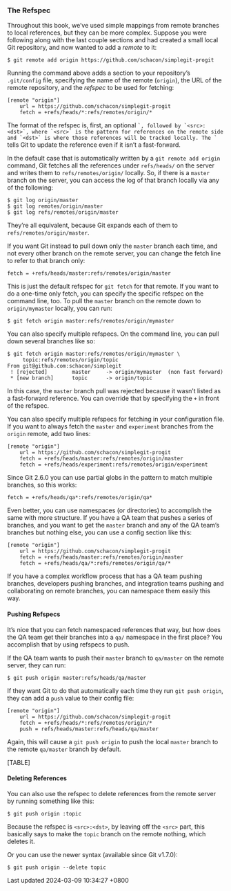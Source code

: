 ### The Refspec

Throughout this book, we’ve used simple mappings from remote branches to
local references, but they can be more complex. Suppose you were
following along with the last couple sections and had created a small
local Git repository, and now wanted to add a *remote* to it:

```shell
$ git remote add origin https://github.com/schacon/simplegit-progit
```

Running the command above adds a section to your repository’s
`.git/config` file, specifying the name of the remote (`origin`), the
URL of the remote repository, and the *refspec* to be used for fetching:

```shell
[remote "origin"]
    url = https://github.com/schacon/simplegit-progit
    fetch = +refs/heads/*:refs/remotes/origin/*
```

The format of the refspec is, first, an optional
`` `, followed by `<src>:<dst>`, where `<src>` is the pattern for references on the remote side and `<dst>` is where those references will be tracked locally. The ` ``
tells Git to update the reference even if it isn’t a fast-forward.

In the default case that is automatically written by a
`git remote add origin` command, Git fetches all the references under
`refs/heads/` on the server and writes them to `refs/remotes/origin/`
locally. So, if there is a `master` branch on the server, you can access
the log of that branch locally via any of the following:

```shell
$ git log origin/master
$ git log remotes/origin/master
$ git log refs/remotes/origin/master
```

They’re all equivalent, because Git expands each of them to
`refs/remotes/origin/master`.

If you want Git instead to pull down only the `master` branch each time,
and not every other branch on the remote server, you can change the
fetch line to refer to that branch only:

```shell
fetch = +refs/heads/master:refs/remotes/origin/master
```

This is just the default refspec for `git fetch` for that remote. If you
want to do a one-time only fetch, you can specify the specific refspec
on the command line, too. To pull the `master` branch on the remote down
to `origin/mymaster` locally, you can run:

```shell
$ git fetch origin master:refs/remotes/origin/mymaster
```

You can also specify multiple refspecs. On the command line, you can
pull down several branches like so:

```shell
$ git fetch origin master:refs/remotes/origin/mymaster \
     topic:refs/remotes/origin/topic
From git@github.com:schacon/simplegit
 ! [rejected]        master     -> origin/mymaster  (non fast forward)
 * [new branch]      topic      -> origin/topic
```

In this case, the `master` branch pull was rejected because it wasn’t
listed as a fast-forward reference. You can override that by specifying
the `+` in front of the refspec.

You can also specify multiple refspecs for fetching in your
configuration file. If you want to always fetch the `master` and
`experiment` branches from the `origin` remote, add two lines:

```shell
[remote "origin"]
    url = https://github.com/schacon/simplegit-progit
    fetch = +refs/heads/master:refs/remotes/origin/master
    fetch = +refs/heads/experiment:refs/remotes/origin/experiment
```

Since Git 2.6.0 you can use partial globs in the pattern to match
multiple branches, so this works:

```shell
fetch = +refs/heads/qa*:refs/remotes/origin/qa*
```

Even better, you can use namespaces (or directories) to accomplish the
same with more structure. If you have a QA team that pushes a series of
branches, and you want to get the `master` branch and any of the QA
team’s branches but nothing else, you can use a config section like
this:

```shell
[remote "origin"]
    url = https://github.com/schacon/simplegit-progit
    fetch = +refs/heads/master:refs/remotes/origin/master
    fetch = +refs/heads/qa/*:refs/remotes/origin/qa/*
```

If you have a complex workflow process that has a QA team pushing
branches, developers pushing branches, and integration teams pushing and
collaborating on remote branches, you can namespace them easily this
way.

#### Pushing Refspecs

It’s nice that you can fetch namespaced references that way, but how
does the QA team get their branches into a `qa/` namespace in the first
place? You accomplish that by using refspecs to push.

If the QA team wants to push their `master` branch to `qa/master` on the
remote server, they can run:

```shell
$ git push origin master:refs/heads/qa/master
```

If they want Git to do that automatically each time they run
`git push origin`, they can add a `push` value to their config file:

```shell
[remote "origin"]
    url = https://github.com/schacon/simplegit-progit
    fetch = +refs/heads/*:refs/remotes/origin/*
    push = refs/heads/master:refs/heads/qa/master
```

Again, this will cause a `git push origin` to push the local `master`
branch to the remote `qa/master` branch by default.

[TABLE]

#### Deleting References

You can also use the refspec to delete references from the remote server
by running something like this:

```shell
$ git push origin :topic
```

Because the refspec is `<src>:<dst>`, by leaving off the `<src>` part,
this basically says to make the `topic` branch on the remote nothing,
which deletes it.

Or you can use the newer syntax (available since Git v1.7.0):

```shell
$ git push origin --delete topic
```

Last updated 2024-03-09 10:34:27 +0800
